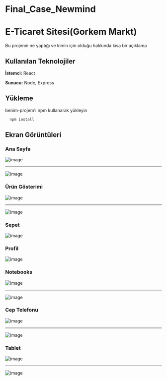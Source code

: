 # Final_Case_Newmind


# E-Ticaret Sitesi(Gorkem Markt)

Bu projenin ne yaptığı ve kimin için olduğu hakkında kısa bir açıklama


## Kullanılan Teknolojiler

**İstemci:** React

**Sunucu:** Node, Express

  
## Yükleme 

benim-projem'i npm kullanarak yükleyin

```bash 
  npm install
```
    

  
## Ekran Görüntüleri

### Ana Sayfa
![image](https://github.com/user-attachments/assets/1441353c-e795-4cd5-9f91-986bd09bd1f6)
*********************
![image](https://github.com/user-attachments/assets/547cb637-32f9-4ce4-836f-ed6295bb7fdd)

### Ürün Gösterimi
![image](https://github.com/user-attachments/assets/d866f898-fd92-49df-bc89-e9f0bb9301b9)
*********************
![image](https://github.com/user-attachments/assets/48a1c4f8-c0d2-4493-b4eb-242ac79076e7)

### Sepet 
![image](https://github.com/user-attachments/assets/948c02b2-4dce-4391-8cca-7a090abe8f1f)

### Profil
![image](https://github.com/user-attachments/assets/877179a6-f2de-4db1-8a6a-627382ee596e)



### Notebooks
![image](https://github.com/user-attachments/assets/9bd1fcf0-ce90-4e27-aa81-bf5002ee5386)
*********************
![image](https://github.com/user-attachments/assets/360f3541-4eb3-46b7-8859-172f852d9f99)

### Cep Telefonu
![image](https://github.com/user-attachments/assets/ed86da37-4434-4085-b6fd-a5970b3747bd)
*********************
![image](https://github.com/user-attachments/assets/4fb6e864-4ad2-4e0f-b142-00ac2c466bcd)

### Tablet
![image](https://github.com/user-attachments/assets/97edf66e-159b-4791-a51b-5e73fcfd71d7)
*********************
![image](https://github.com/user-attachments/assets/0ea68dd2-746a-477d-9ba6-3a1ee6495b6f)













  
